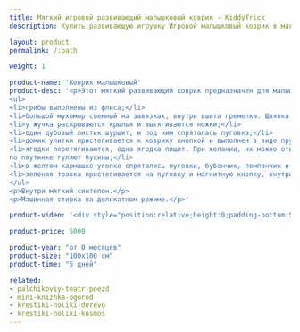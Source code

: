 ```yaml
---
title: Мягкий игровой развивающий малышковый коврик - KiddyTrick
description: Купить развивающую игрушку Игровой малышковый коврик в магазине KiddyTrick

layout: product
permalink: /:path

weight: 1

product-name: 'Коврик малышковый'
product-desc: '<p>Этот мягкий развивающий коврик предназначен для малышей любого возраста. Коврик содержит элементы, развивающие мелкую моторику, тактильные ощущения и внимание ребенка:</p> 
<ul>
<li>грибы выполнены из флиса;</li>
<li>большой мухомор съемный на завязках, внутри вшита гремелка. Шляпка маленького мухомора закрывается на липучку;</li>
<li>у жучка раскрываются крылья и вытягиваются ножки;</li>
<li>один дубовый листик шуршит, и под ним спряталась пуговка;</li>
<li>домик улитки пристегивается к коврику кнопкой и выполнен в виде пружинки;</li>
<li>ягодки перетягиваются, одна ягодка пищит. При желании, их можно отвязать;
по паутинке гуляют бусины;</li>
<li>в желтом кармашке-уголке спрятались пуговки, бубенчик, помпончик и бусина;</li>
<li>зеленая травка пристегивается на пуговку и магнитную кнопку, внутри одной травинки шариковый наполнитель. Также на коврике присутствуют разные ленточки.</li>
</ul>
<p>Внутри мягкий синтепон.</p>
<p>Машинная стирка на деликатном режиме.</p>'

product-video: '<div style="position:relative;height:0;padding-bottom:56.25%"><iframe src="https://www.youtube.com/embed/JEe822zUPOI?ecver=2" width="640" height="360" frameborder="0" style="position:absolute;width:100%;height:100%;left:0" allowfullscreen></iframe></div>'

product-price: 5000

product-year: "от 0 месяцев"
product-size: "100х100 см"
product-time: "5 дней"

related:
- palchikoviy-teatr-poezd
- mini-knizhka-ogorod
- krestiki-noliki-derevo
- krestiki-noliki-kosmos
---
```

	